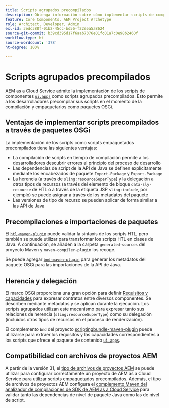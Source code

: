 ```yaml
---
title: Scripts agrupados precompilados
description: Obtenga información sobre cómo implementar scripts de componentes con paquetes OSGi en Adobe Experience Manager Cloud Service.
feature: Core Components, AEM Project Archetype
role: Architect, Developer, Admin
exl-id: 3edc388f-01b2-45cc-bd56-f22e5a5a8624
source-git-commit: b39cd395d17f6aab7376e01fc01a7c0e98b2460f
workflow-type: ht
source-wordcount: '378'
ht-degree: 100%

---
```



# Scripts agrupados precompilados

AEM as a Cloud Service admite la implementación de los scripts de componentes [`ui.apps`](https://experienceleague.adobe.com/docs/experience-manager-cloud-service/implementing/developing/aem-project-content-package-structure.html?lang=es#code-packages-%2F-osgi-bundles) como scripts agrupados precompilados. Esto permite a los desarrolladores precompilar sus scripts en el momento de la compilación y empaquetarlos como paquetes OSGi.

## Ventajas de implementar scripts precompilados a través de paquetes OSGi

La implementación de los scripts como scripts empaquetados precompilados tiene las siguientes ventajas:

+ La compilación de scripts en tiempo de compilación permite a los desarrolladores descubrir errores al principio del proceso de desarrollo
+ Las dependencias de script de la API de Java se definen explícitamente mediante los encabezados de paquete `Import-Package` y `Export-Package`
+ La herencia (a través de `sling:resourceSuperType`) y la delegación a otros tipos de recursos (a través del elemento de bloque `data-sly-resource` de HTL o a través de la etiqueta JSP `sling:include`, por ejemplo) se puede asignar a través de los metadatos del paquete
+ Las versiones de tipo de recurso se pueden aplicar de forma similar a las API de Java

## Precompilaciones e importaciones de paquetes

El [`htl-maven-plugin`](https://sling.apache.org/components/htl-maven-plugin/index.html) puede validar la sintaxis de los scripts HTL, pero también se puede utilizar para transformar los scripts HTL en clases de Java. A continuación, se añaden a la carpeta `generated-sources` del proyecto Maven y `maven-compiler-plugin` los recoge.

Se puede agregar [`bnd-maven-plugin`](https://github.com/bndtools/bnd/tree/master/maven/bnd-maven-plugin) para generar los metadatos del paquete OSGi para las importaciones de la API de Java.

## Herencia y delegación

El marco OSGi proporciona una gran opción para definir [Requisitos y capacidades](https://docs.osgi.org/specification/osgi.core/7.0.0/framework.module.html#framework.module.dependencies) para expresar contratos entre diversos componentes. Se describen mediante metadatos y se aplican durante la ejecución. Los scripts agrupados utilizan este mecanismo para expresar tanto sus relaciones de herencia (`sling:resourceSuperType`) como su delegación (incluidos otros tipos de recursos en el proceso de renderización).

El complemento `bnd` del proyecto [scriptingbundle-maven-plugin](https://sling.apache.org/components/scriptingbundle-maven-plugin/bnd.html) puede utilizarse para extraer los requisitos y las capacidades correspondientes a los scripts que ofrece el paquete de contenido [`ui.apps`](https://experienceleague.adobe.com/docs/experience-manager-cloud-service/implementing/developing/aem-project-content-package-structure.html?lang=es#code-packages-%2F-osgi-bundles).

## Compatibilidad con archivos de proyectos AEM

A partir de la versión 31, el [tipo de archivos de proyectos AEM](https://experienceleague.adobe.com/docs/experience-manager-core-components/using/developing/archetype/using.html?lang=es) se puede utilizar para configurar correctamente un proyecto de AEM as a Cloud Service para utilizar scripts empaquetados precompilados. Además, el tipo de archivos de proyectos AEM configura el [complemento Maven del analizador de compilaciones de SDK de AEM as a Cloud Service](/help/developing/archetype/build-analyzer-maven-plugin.md) para validar tanto las dependencias de nivel de paquete Java como las de nivel de script.
